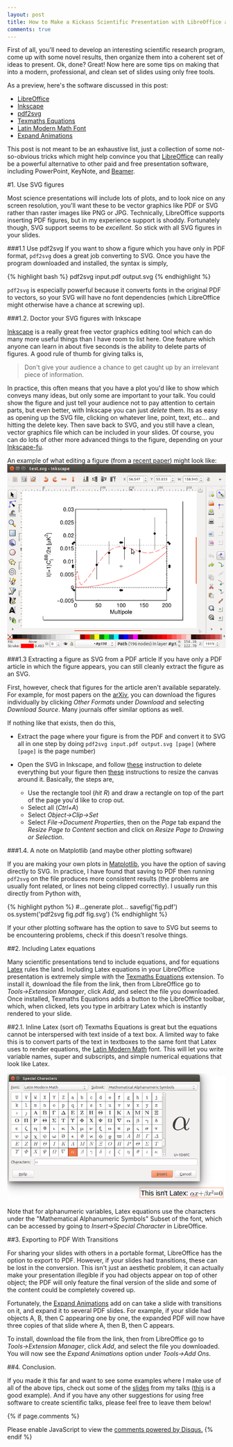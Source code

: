 ```yaml
---
layout: post
title: How to Make a Kickass Scientific Presentation with LibreOffice and Other Free Tools
comments: true
---
```


[Texmaths Equations]: http://extensions.libreoffice.org/extension-center/texmaths-1
[pdf2svg]: http://www.cityinthesky.co.uk/opensource/pdf2svg/
[Inkscape]: https://inkscape.org/en/
[Expand Animations]: https://github.com/monperrus/ExpandAnimations
[Latin Modern Math]: http://www.gust.org.pl/projects/e-foundry/lm-math
[LibreOffice]: https://www.libreoffice.org/


First of all, you'll need to develop an interesting scientific research program, come up with some novel results, then organize them into a coherent set of ideas to present. Ok, done? Great! Now here are some tips on making that into a modern, professional, and clean set of slides using only free tools.

As a preview, here's the software discussed in this post:

* [LibreOffice]
* [Inkscape]
* [pdf2svg]
* [Texmaths Equations]
* [Latin Modern Math Font][Latin Modern Math]
* [Expand Animations]

This post is not meant to be an exhaustive list, just a collection of some not-so-obvious tricks which might help convince you that [LibreOffice] can really be a powerful alternative to other paid and free presentation software, including PowerPoint, KeyNote, and [Beamer](https://bitbucket.org/rivanvx/beamer/wiki/Home). 


#1. Use SVG figures

Most science presentations will include lots of plots, and to look nice on any screen resolution, you'll want these to be vector graphics like PDF or SVG rather than raster images like PNG or JPG. Technically, LibreOffice supports inserting PDF figures, but in my experience support is shoddy. Fortunately though, SVG support seems to be *excellent*. So stick with all SVG figures in your slides. 

###1.1 Use pdf2svg
If you want to show a figure which you have only in PDF format, `pdf2svg` does a great job converting to SVG. Once you have the program downloaded and installed, the syntax is simply,

{% highlight bash %}
pdf2svg input.pdf output.svg
{% endhighlight %}

`pdf2svg` is especially powerful because it converts fonts in the original PDF to vectors, so your SVG will have no font dependencies (which LibreOffice might otherwise have a chance at screwing up).


###1.2. Doctor your SVG figures with Inkscape

[Inkscape](https://inkscape.org/en/) is a really great free vector graphics editing tool which can do many more useful things than I have room to list here. One feature which anyone can learn in about five seconds is the ability to delete parts of figures. A good rule of thumb for giving talks is,

> Don't give your audience a chance to get caught up by an irrelevant piece of information. 

In practice, this often means that you have a plot you'd like to show which conveys many ideas, but only some are important to your talk. You could show the figure and just tell your audience not to pay attention to certain parts, but even better, with Inkscape you can just *delete* them. Its as easy as opening up the SVG file, clicking on whatever line, point, text, etc... and hitting the delete key. Then save back to SVG, and you still have a clean, vector graphics file which can be included in your slides. Of course, you can do lots of other more advanced things to the figure, depending on your [Inkscape-fu](https://inkscape.org/en/learn/tutorials/).

An example of what editing a figure (from a [recent paper](http://arxiv.org/abs/1403.3985)) might look like:
![example inkscape usage](/public/posts/kickass-presentation/inkscape.png) 


###1.3 Extracting a figure as SVG from a PDF article
If you have only a PDF article in which the figure appears, you can still cleanly extract the figure as an SVG.

First, however, check that figures for the article aren't available separately. For example, for most papers on the [arXiv](http://www.arxiv.org), you can download the figures individually by clicking *Other Formats* under *Download* and selecting *Download Source*. Many journals offer similar options as well. 

If nothing like that exists, then do this,

* Extract the page where your figure is from the PDF and convert it to SVG all in one step by doing `pdf2svg input.pdf output.svg [page]` (where `[page]` is the page number)

* Open the SVG in Inkscape, and follow [these](http://goinkscape.com/how-to-crop-in-inkscape/) instruction to delete everything but your figure then [these](http://graphicdesign.stackexchange.com/a/21638) instructions to resize the canvas around it. Basically, the steps are,
    * Use the rectangle tool (*hit R*) and draw a rectangle on top of the part of the page you'd like to crop out. 
    * Select all (*Ctrl+A*)
    * Select *Object→Clip→Set*
    * Select *File→Document Properties*, then on the *Page* tab expand the *Resize Page to Content* section and click on *Resize Page to Drawing or Selection*. 



###1.4. A note on Matplotlib (and maybe other plotting software)

If you are making your own plots in [Matplotlib](http://matplotlib.org/), you have the option of saving directly to SVG. In practice, I have found that saving to PDF then running `pdf2svg` on the file produces more consistent results (the problems are usually font related, or lines not being clipped correctly). I usually run this directly from Python with,

{% highlight python %}
#...generate plot...
savefig('fig.pdf')
os.system('pdf2svg fig.pdf fig.svg')
{% endhighlight %}

If your other plotting software has the option to save to SVG but seems to be encountering problems, check if this doesn't resolve things. 

##2. Including Latex equations

Many scientific presentations tend to include equations, and for equations [Latex](http://www.latex-project.org/) rules the land. Including Latex equations in your LibreOffice presentation is extremely simple with the [Texmaths Equations] extension. To install it, download the file from the link, then from LibreOffice go to *Tools→Extension Manager*, click *Add*, and select the file you downloaded. Once installed, Texmaths Equations adds a button to the LibreOffice toolbar, which, when clicked, lets you type in arbitrary Latex which is instantly rendered to your slide. 


##2.1. Inline Latex (sort of)
Texmaths Equations is great but the equations cannot be interspersed with text inside of a text box. A limited way to fake this is to convert parts of the text in textboxes to the same font that Latex uses to render equations, the [Latin Modern Math] font. This will let you write variable names, super and subscripts, and simple numerical equations that look like Latex. 

![this isn't Latex](/public/posts/kickass-presentation/thisisntlatex.png) 



Note that for alphanumeric variables, Latex equations use the characters under the "Mathematical Alphanumeric Symbols" Subset of the font, which can be accessed by going to *Insert→Special Character* in LibreOffice. 





##3. Exporting to PDF With Transitions

For sharing your slides with others in a portable format, LibreOffice has the option to export to PDF. However, if your slides had transitions, these can be lost in the conversion. This isn't just an aesthetic problem, it can actually make your presentation illegible if you had objects appear on top of other object; the PDF will only feature the final version of the slide and some of the content could be completely covered up. 

Fortunately, the [Expand Animations] add on can take a slide with transitions on it, and expand it to several PDF slides. For example, if your slide had objects A, B, then C appearing one by one, the expanded PDF will now have three copies of that slide where A, then B, then C appears. 

To install, download the file from the link, then from LibreOffice go to *Tools→Extension Manager*, click *Add*, and select the file you downloaded. You will now see the *Expand Animations* option under *Tools→Add Ons*. 


##4. Conclusion.

If you made it this far and want to see some examples where I make use of all of the above tips, check out some of the [slides](/talks/) from my talks ([this](https://drive.google.com/file/d/0B4mwjUA-f7g6d1pKellXNXlSLUU/view?usp=sharing) is a good example). And if you have any other suggestions for using free software to create scientific talks, please feel free to leave them below! 


{% if page.comments %}
<div id="disqus_thread"></div>
<script type="text/javascript">
    /* * * CONFIGURATION VARIABLES * * */
    var disqus_shortname = 'cosmicmar';
    
    /* * * DON'T EDIT BELOW THIS LINE * * */
    (function() {
        var dsq = document.createElement('script'); dsq.type = 'text/javascript'; dsq.async = true;
        dsq.src = '//' + disqus_shortname + '.disqus.com/embed.js';
        (document.getElementsByTagName('head')[0] || document.getElementsByTagName('body')[0]).appendChild(dsq);
    })();
</script>
<noscript>Please enable JavaScript to view the <a href="https://disqus.com/?ref_noscript" rel="nofollow">comments powered by Disqus.</a></noscript>
{% endif %}
